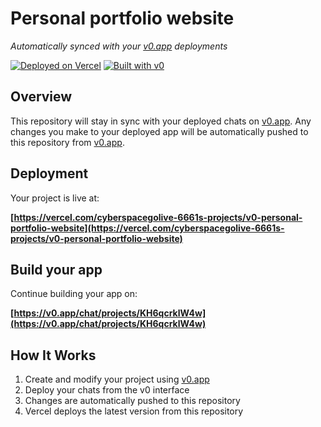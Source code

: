 # Personal portfolio website

*Automatically synced with your [v0.app](https://v0.app) deployments*

[![Deployed on Vercel](https://img.shields.io/badge/Deployed%20on-Vercel-black?style=for-the-badge&logo=vercel)](https://vercel.com/cyberspacegolive-6661s-projects/v0-personal-portfolio-website)
[![Built with v0](https://img.shields.io/badge/Built%20with-v0.app-black?style=for-the-badge)](https://v0.app/chat/projects/KH6qcrklW4w)

## Overview

This repository will stay in sync with your deployed chats on [v0.app](https://v0.app).
Any changes you make to your deployed app will be automatically pushed to this repository from [v0.app](https://v0.app).

## Deployment

Your project is live at:

**[https://vercel.com/cyberspacegolive-6661s-projects/v0-personal-portfolio-website](https://vercel.com/cyberspacegolive-6661s-projects/v0-personal-portfolio-website)**

## Build your app

Continue building your app on:

**[https://v0.app/chat/projects/KH6qcrklW4w](https://v0.app/chat/projects/KH6qcrklW4w)**

## How It Works

1. Create and modify your project using [v0.app](https://v0.app)
2. Deploy your chats from the v0 interface
3. Changes are automatically pushed to this repository
4. Vercel deploys the latest version from this repository
